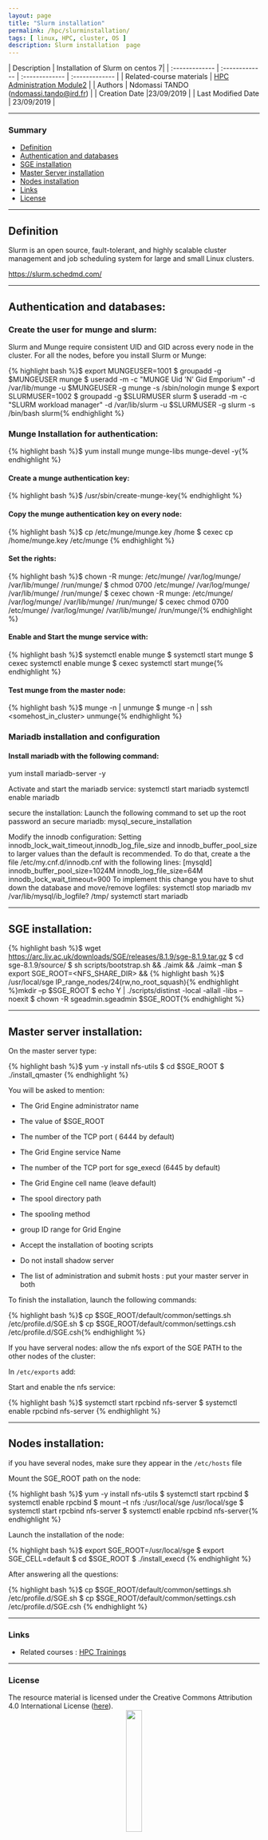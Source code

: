 ```yaml
---
layout: page
title: "Slurm installation"
permalink: /hpc/slurminstallation/
tags: [ linux, HPC, cluster, OS ]
description: Slurm installation  page
---
```


| Description | Installation of Slurm on centos 7|
| :------------- | :------------- | :------------- | :------------- |
| Related-course materials | [HPC Administration Module2](https://southgreenplatform.github.io/trainings/Module2/) |
| Authors | Ndomassi TANDO (ndomassi.tando@ird.fr)  |
| Creation Date |23/09/2019 |
| Last Modified Date | 23/09/2019 |


-----------------------


### Summary

<!-- TOC depthFrom:2 depthTo:2 withLinks:1 updateOnSave:1 orderedList:0 -->
* [Definition](#part-1)
* [Authentication and databases](#part-2)
* [SGE installation](#part-3)
* [Master Server installation](#part-4)
* [Nodes installation](#part-5)
* [Links](#links)
* [License](#license)


-----------------------
<a name="part-1"></a>
## Definition


Slurm is an open source, fault-tolerant, and highly scalable cluster management and job scheduling system for large and small Linux clusters.

https://slurm.schedmd.com/

-------------------------------------------------------------------------------------

<a name="part-2"></a>
## Authentication and databases:

### Create the user for munge and slurm:

Slurm and Munge require consistent UID and GID across every node in the cluster.
For all the nodes, before you install Slurm or Munge:

{% highlight bash %}$ export MUNGEUSER=1001
$ groupadd -g $MUNGEUSER munge
$ useradd  -m -c "MUNGE Uid 'N' Gid Emporium" -d /var/lib/munge -u $MUNGEUSER -g munge  -s /sbin/nologin munge
$ export SLURMUSER=1002
$ groupadd -g $SLURMUSER slurm
$ useradd  -m -c "SLURM workload manager" -d /var/lib/slurm -u $SLURMUSER -g slurm  -s /bin/bash slurm{% endhighlight %}

### Munge Installation for authentication:

{% highlight bash %}$ yum install munge munge-libs munge-devel -y{% endhighlight %}

#### Create a munge authentication key:


{% highlight bash %}$ /usr/sbin/create-munge-key{% endhighlight %}

 #### Copy  the munge authentication key on every node:
 
 {% highlight bash %}$ cp /etc/munge/munge.key /home
$ cexec cp /home/munge.key /etc/munge {% endhighlight %}

#### Set the rights:

 {% highlight bash %}$ chown -R munge: /etc/munge/ /var/log/munge/ /var/lib/munge/ /run/munge/
$ chmod 0700 /etc/munge/ /var/log/munge/ /var/lib/munge/ /run/munge/
$ cexec chown -R munge: /etc/munge/ /var/log/munge/ /var/lib/munge/ /run/munge/
$ cexec chmod 0700 /etc/munge/ /var/log/munge/ /var/lib/munge/ /run/munge/{% endhighlight %}

#### Enable and Start the munge service with:

 {% highlight bash %}$ systemctl enable munge
$ systemctl start munge
$ cexec systemctl enable munge
$ cexec systemctl start munge{% endhighlight %}

#### Test munge from the master node:

 {% highlight bash %}$ munge -n | unmunge
$ munge -n | ssh <somehost_in_cluster> unmunge{% endhighlight %}

### Mariadb installation and configuration

#### Install mariadb with the following command:

 yum install mariadb-server -y

Activate and start the mariadb service:
systemctl start mariadb
systemctl enable mariadb

secure the installation:
Launch the following command to set up the root password an secure mariadb:
  mysql_secure_installation

Modify the innodb configuration:
Setting innodb_lock_wait_timeout,innodb_log_file_size and innodb_buffer_pool_size to larger values than the default is recommended.
To do that, create a the file /etc/my.cnf.d/innodb.cnf with the following lines:
 [mysqld]
 innodb_buffer_pool_size=1024M
 innodb_log_file_size=64M
 innodb_lock_wait_timeout=900
To implement this change you have to shut down the database and move/remove logfiles:
 systemctl stop mariadb
 mv /var/lib/mysql/ib_logfile? /tmp/
 systemctl start mariadb

----------------------------------------------------------------------------------------------

<a name="part-3"></a>
## SGE installation:

 {% highlight bash %}$ wget https://arc.liv.ac.uk/downloads/SGE/releases/8.1.9/sge-8.1.9.tar.gz
 $ cd sge-8.1.9/source/
 $ sh scripts/bootstrap.sh && ./aimk && ./aimk –man
 $ export SGE_ROOT=<NFS_SHARE_DIR> && {% highlight bash %}$ /usr/local/sge  IP_range_nodes/24(rw,no_root_squash){% endhighlight %}mkdir –p $SGE_ROOT
 $ echo Y | ./scripts/distinst -local -allall -libs –noexit
 $ chown -R sgeadmin.sgeadmin $SGE_ROOT{% endhighlight %}
 

  
---------------------------------------------------------------------------------------------------

<a name="part-4"></a>
## Master server installation:

 On the master server type:
          
{% highlight bash %}$ yum -y install nfs-utils
$ cd $SGE_ROOT
$ ./install_qmaster {% endhighlight %}
  
You will be asked to mention:

*  The Grid Engine administrator name

*  The value of $SGE_ROOT

* The number of the TCP port ( 6444 by default)

* The Grid Engine service Name

*  The number of the TCP port for sge_execd (6445 by default)

*  The Grid Engine cell name (leave default)

*  The spool directory path

* The spooling method

* group ID range for Grid Engine

* Accept the installation of booting scripts

* Do not install shadow server

* The list of administration and submit hosts : put your master server in both

To finish the installation, launch the following commands:

{% highlight bash %}$  cp $SGE_ROOT/default/common/settings.sh /etc/profile.d/SGE.sh
 $ cp $SGE_ROOT/default/common/settings.csh /etc/profile.d/SGE.csh{% endhighlight %}
 
 If you have serveral nodes: allow the nfs export of the SGE PATH to the other nodes of the cluster:

In `/etc/exports` add:




Start and enable the nfs service:

{% highlight bash %}$ systemctl start rpcbind nfs-server
$ systemctl enable rpcbind nfs-server {% endhighlight %}
 
---------------------------------------------------------------------------------------------------

<a name="part-5"></a>
## Nodes installation:

if you have several nodes, make sure they appear in the `/etc/hosts` file

Mount the SGE_ROOT path on the node:

{% highlight bash %}$ yum -y install nfs-utils
 $ systemctl start rpcbind
 $ systemctl enable rpcbind
 $ mount –t nfs <master>:/usr/local/sge /usr/local/sge
 $ systemctl start rpcbind nfs-server
 $ systemctl enable rpcbind nfs-server{% endhighlight %}

Launch the installation of the node:

 {% highlight bash %}$ export SGE_ROOT=/usr/local/sge
 $ export SGE_CELL=default
 $ cd $SGE_ROOT
 $ ./install_execd {% endhighlight %}      
    
After answering all the questions:

{% highlight bash %}$ cp $SGE_ROOT/default/common/settings.sh /etc/profile.d/SGE.sh
$ cp $SGE_ROOT/default/common/settings.csh /etc/profile.d/SGE.csh {% endhighlight %}

-----------------------

### Links
<a name="links"></a>

* Related courses : [HPC Trainings](https://southgreenplatform.github.io/trainings/HPC/)


-----------------------

### License
<a name="license"></a>

<div>
The resource material is licensed under the Creative Commons Attribution 4.0 International License (<a href="http://creativecommons.org/licenses/by-nc-sa/4.0/">here</a>).
<center><img width="25%" class="img-responsive" src="http://creativecommons.org.nz/wp-content/uploads/2012/05/by-nc-sa1.png"/>
</center>
</div>
                  
 

